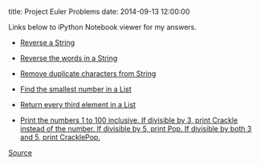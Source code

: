 title: Project Euler Problems
date: 2014-09-13 12:00:00

Links below to iPython Notebook viewer for my answers.

- [Reverse a String](http://nbviewer.ipython.org/github/ajkim141/interview_problems/blob/master/reverse_a_string.ipynb)

- [Reverse the words in a String](http://nbviewer.ipython.org/github/ajkim141/interview_problems/blob/master/reverse_words.ipynb)

- [Remove duplicate characters from String](http://nbviewer.ipython.org/github/ajkim141/interview_problems/blob/master/remove_duplicate_characters.ipynb)

- [Find the smallest number in a List](http://nbviewer.ipython.org/github/ajkim141/interview_problems/blob/master/min_in_list.ipynb)

- [Return every third element in a List](http://nbviewer.ipython.org/github/ajkim141/interview_problems/blob/master/every_third_list.ipynb)

- [Print the numbers 1 to 100 inclusive. If divisible by 3, print Crackle instead of the number. If divisible by 5, print Pop. If divisible by both 3 and 5, print CracklePop.](http://nbviewer.ipython.org/github/ajkim141/interview_problems/blob/master/snap.ipynb)



[Source](https://github.com/ajkim141/interview_problems)

